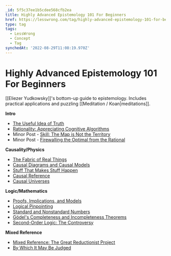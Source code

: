 ```yaml
---
_id: 5f5c37ee1b5cdee568cfb2ea
title: Highly Advanced Epistemology 101 For Beginners
href: https://lesswrong.com/tag/highly-advanced-epistemology-101-for-beginners
type: tag
tags:
  - LessWrong
  - Concept
  - Tag
synchedAt: '2022-08-29T11:08:19.970Z'
---
```

# Highly Advanced Epistemology 101 For Beginners

[[Eliezer Yudkowsky]]'s bottom-up guide to epistemology. Includes practical applications and puzzling [[Meditation / Koan|meditations]].

**Intro**

*   [The Useful Idea of Truth](http://lesswrong.com/lw/eqn/the_useful_idea_of_truth/)
*   [Rationality: Appreciating Cognitive Algorithms](http://lesswrong.com/lw/eta/rationality_appreciating_cognitive_algorithms/)
*   Minor Post - [Skill: The Map is Not the Territory](http://lesswrong.com/lw/erp/skill_the_map_is_not_the_territory/)
*   Minor Post - [Firewalling the Optimal from the Rational](http://lesswrong.com/lw/etf/firewalling_the_optimal_from_the_rational/)

**Causality/Physics**

*   [The Fabric of Real Things](http://lesswrong.com/lw/eva/the_fabric_of_real_things/)
*   [Causal Diagrams and Causal Models](http://lesswrong.com/lw/ev3/causal_diagrams_and_causal_models/)
*   [Stuff That Makes Stuff Happen](http://lesswrong.com/lw/ezu/stuff_that_makes_stuff_happen/)
*   [Causal Reference](http://lesswrong.com/lw/f1u/causal_reference/)
*   [Causal Universes](http://lesswrong.com/lw/fok/causal_universes/)

**Logic/Mathematics**

*   [Proofs, Implications, and Models](http://lesswrong.com/lw/f43/proofs_implications_and_models/)
*   [Logical Pinpointing](http://lesswrong.com/lw/f4e/logical_pinpointing/)
*   [Standard and Nonstandard Numbers](http://lesswrong.com/lw/g0i/standard_and_nonstandard_numbers/)
*   [Gödel's Completeness and Incompleteness Theorems](http://lesswrong.com/lw/g1y/godels_completeness_and_incompleteness_theorems/)
*   [Second-Order Logic: The Controversy](http://lesswrong.com/lw/g7n/secondorder_logic_the_controversy/)

**Mixed Reference**

*   [Mixed Reference: The Great Reductionist Project](http://lesswrong.com/lw/frz/mixed_reference_the_great_reductionist_project/)
*   [By Which It May Be Judged](http://lesswrong.com/lw/fv3/by_which_it_may_be_judged/)